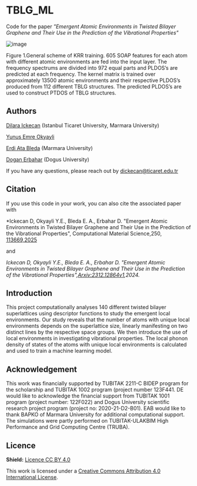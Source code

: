 # TBLG_ML
Code for the paper *"Emergent Atomic Environments in Twisted Bilayer Graphene and Their Use in the Prediction of the Vibrational Properties"*

![image](https://github.com/user-attachments/assets/0dfb3312-3a85-409f-a32d-e1a6f4b7deb9)

Figure 1.General scheme of KRR training. 605 SOAP features for each atom with different atomic environments are fed into the input layer. The frequency spectrums are divided into 972 equal parts and PLDOS’s are predicted at each frequency. The kernel matrix is trained over approximately 13500 atomic environments and their respective PLDOS’s produced from 112 different TBLG structures. The predicted PLDOS’s are used to construct PTDOS of TBLG structures. 

## Authors
[Dilara Ickecan](https://avesis.ticaret.edu.tr/dickecan) (Istanbul Ticaret University, Marmara University)

[Yunus Emre Okyayli](https://www.erbaharlab.com/p/people.html) 

[Erdi Ata Bleda](https://avesis.marmara.edu.tr/ata.bleda) (Marmara University)

[Dogan Erbahar](https://www.erbaharlab.com/p/people.html) (Dogus University)

If you have any questions, please reach out by dickecan@ticaret.edu.tr

## Citation
If you use this code in your work, you can also cite the associated paper with

*Ickecan D, Okyayli Y.E., Bleda E. A., Erbahar D. "Emergent Atomic Environments in Twisted Bilayer Graphene and Their Use in the Prediction of the Vibrational Properties", Computational Material Science,250, [113669,2025](https://doi.org/10.1016/j.commatsci.2025.113669)

and

*Ickecan D, Okyayli Y.E., Bleda E. A., Erbahar D. "Emergent Atomic Environments in Twisted Bilayer Graphene and Their Use in the Prediction of the Vibrational Properties",[Arxiv:2312.12864v1](https://arxiv.org/abs/2312.12864v1),2024.*

## Introduction
This project computationally analyses 140 different twisted bilayer superlattices using descriptor functions to study the emergent local environments. Our study reveals that the number of atoms with unique local environments depends on the superlattice size, linearly manifesting on two distinct lines by the respective space groups. We then introduce the use of local environments in investigating vibrational properties. The local phonon density of states of the atoms with unique local environments is calculated and used to train a machine learning model.

## Acknowledgement
This work was financially supported by TUBITAK 2211-C BIDEP program for the scholarship and TUBITAK 1002 program (project number 123F441. DE would like to acknowledge the financial support from TUBITAK 1001 program (project number: 122F022) and Dogus University scientific research project program (project no: 2020-21-D2-B01). EAB would like to thank BAPKO of Marmara University for additional computational support. The simulations were partly performed on TUBITAK-ULAKBIM High Performance and Grid Computing Centre (TRUBA).

## Licence
**Shield:** <ins>Licence CC BY 4.0</ins>

This work is licensed under a [Creative Commons Attribution 4.0 International License](https://creativecommons.org/licenses/by/4.0/).
